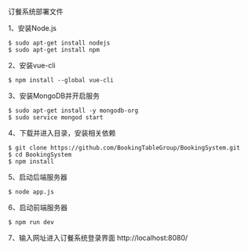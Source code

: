 订餐系统部署文件

1、安装Node.js
<pre><code>$ sudo apt-get install nodejs</code>
<code>$ sudo apt-get install npm</code></pre>

2、安装vue-cli
<pre><code>$ npm install --global vue-cli</code></pre>

3、安装MongoDB并开启服务
<pre><code>$ sudo apt-get install -y mongodb-org</code>
<code>$ sudo service mongod start</code></pre>

4、下载并进入目录，安装相关依赖
<pre><code>$ git clone https://github.com/BookingTableGroup/BookingSystem.git</code>
<code>$ cd BookingSystem</code>
<code>$ npm install</code></pre>

5、启动后端服务器
<pre><code>$ node app.js</code></pre>

6、启动前端服务器
<pre><code>$ npm run dev</code></pre>

7、输入网址进入订餐系统登录界面
http://localhost:8080/
